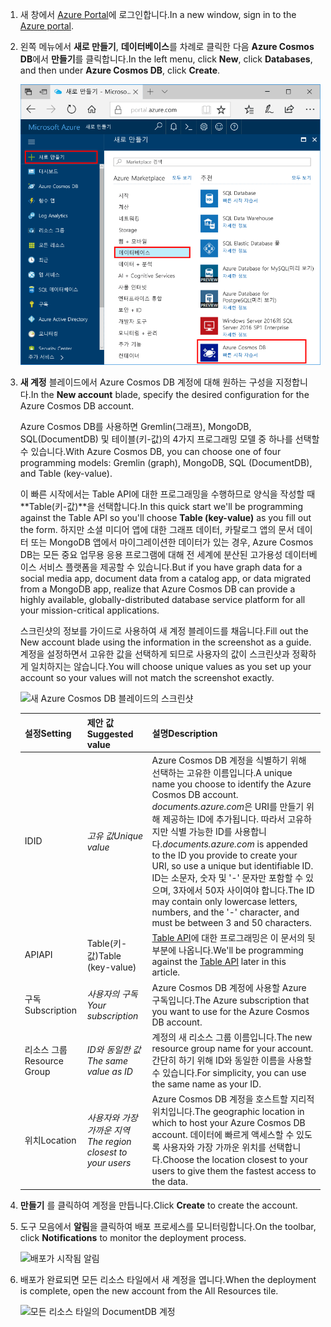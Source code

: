 1. <span data-ttu-id="8719e-101">새 창에서 [Azure Portal](https://portal.azure.com/)에 로그인합니다.</span><span class="sxs-lookup"><span data-stu-id="8719e-101">In a new window, sign in to the [Azure portal](https://portal.azure.com/).</span></span>
2. <span data-ttu-id="8719e-102">왼쪽 메뉴에서 **새로 만들기**, **데이터베이스**를 차례로 클릭한 다음 **Azure Cosmos DB**에서 **만들기**를 클릭합니다.</span><span class="sxs-lookup"><span data-stu-id="8719e-102">In the left menu, click **New**, click **Databases**, and then under **Azure Cosmos DB**, click **Create**.</span></span>
   
   ![더 많은 서비스와 Azure Cosmos DB를 강조 표시한 Azure Portal의 스크린샷](./media/cosmos-db-create-dbaccount-table/create-nosql-db-databases-json-tutorial-1.png)

3. <span data-ttu-id="8719e-104">**새 계정** 블레이드에서 Azure Cosmos DB 계정에 대해 원하는 구성을 지정합니다.</span><span class="sxs-lookup"><span data-stu-id="8719e-104">In the **New account** blade, specify the desired configuration for the Azure Cosmos DB account.</span></span> 

    <span data-ttu-id="8719e-105">Azure Cosmos DB를 사용하면 Gremlin(그래프), MongoDB, SQL(DocumentDB) 및 테이블(키-값)의 4가지 프로그래밍 모델 중 하나를 선택할 수 있습니다.</span><span class="sxs-lookup"><span data-stu-id="8719e-105">With Azure Cosmos DB, you can choose one of four programming models: Gremlin (graph), MongoDB, SQL (DocumentDB), and Table (key-value).</span></span> 
    
    <span data-ttu-id="8719e-106">이 빠른 시작에서는 Table API에 대한 프로그래밍을 수행하므로 양식을 작성할 때 **Table(키-값)**을 선택합니다.</span><span class="sxs-lookup"><span data-stu-id="8719e-106">In this quick start we'll be programming against the Table API so you'll choose **Table (key-value)** as you fill out the form.</span></span> <span data-ttu-id="8719e-107">하지만 소셜 미디어 앱에 대한 그래프 데이터, 카탈로그 앱의 문서 데이터 또는 MongoDB 앱에서 마이그레이션한 데이터가 있는 경우, Azure Cosmos DB는 모든 중요 업무용 응용 프로그램에 대해 전 세계에 분산된 고가용성 데이터베이스 서비스 플랫폼을 제공할 수 있습니다.</span><span class="sxs-lookup"><span data-stu-id="8719e-107">But if you have graph data for a social media app, document data from a catalog app, or data migrated from a MongoDB app, realize that Azure Cosmos DB can provide a highly available, globally-distributed database service platform for all your mission-critical applications.</span></span>

    <span data-ttu-id="8719e-108">스크린샷의 정보를 가이드로 사용하여 새 계정 블레이드를 채웁니다.</span><span class="sxs-lookup"><span data-stu-id="8719e-108">Fill out the New account blade using the information in the screenshot as a guide.</span></span> <span data-ttu-id="8719e-109">계정을 설정하면서 고유한 값을 선택하게 되므로 사용자의 값이 스크린샷과 정확하게 일치하지는 않습니다.</span><span class="sxs-lookup"><span data-stu-id="8719e-109">You will choose unique values as you set up your account so your values will not match the screenshot exactly.</span></span> 
 
    ![새 Azure Cosmos DB 블레이드의 스크린샷](./media/cosmos-db-create-dbaccount-table/create-nosql-db-databases-json-tutorial-2.png)

    <span data-ttu-id="8719e-111">설정</span><span class="sxs-lookup"><span data-stu-id="8719e-111">Setting</span></span>|<span data-ttu-id="8719e-112">제안 값</span><span class="sxs-lookup"><span data-stu-id="8719e-112">Suggested value</span></span>|<span data-ttu-id="8719e-113">설명</span><span class="sxs-lookup"><span data-stu-id="8719e-113">Description</span></span>
    ---|---|---
    <span data-ttu-id="8719e-114">ID</span><span class="sxs-lookup"><span data-stu-id="8719e-114">ID</span></span>|<span data-ttu-id="8719e-115">*고유 값*</span><span class="sxs-lookup"><span data-stu-id="8719e-115">*Unique value*</span></span>|<span data-ttu-id="8719e-116">Azure Cosmos DB 계정을 식별하기 위해 선택하는 고유한 이름입니다.</span><span class="sxs-lookup"><span data-stu-id="8719e-116">A unique name you choose to identify the Azure Cosmos DB account.</span></span> <span data-ttu-id="8719e-117">*documents.azure.com*은 URI를 만들기 위해 제공하는 ID에 추가됩니다. 따라서 고유하지만 식별 가능한 ID를 사용합니다.</span><span class="sxs-lookup"><span data-stu-id="8719e-117">*documents.azure.com* is appended to the ID you provide to create your URI, so use a unique but identifiable ID.</span></span> <span data-ttu-id="8719e-118">ID는 소문자, 숫자 및 '-' 문자만 포함할 수 있으며, 3자에서 50자 사이여야 합니다.</span><span class="sxs-lookup"><span data-stu-id="8719e-118">The ID may contain only lowercase letters, numbers, and the '-' character, and must be between 3 and 50 characters.</span></span>
    <span data-ttu-id="8719e-119">API</span><span class="sxs-lookup"><span data-stu-id="8719e-119">API</span></span>|<span data-ttu-id="8719e-120">Table(키-값)</span><span class="sxs-lookup"><span data-stu-id="8719e-120">Table (key-value)</span></span>|<span data-ttu-id="8719e-121">[Table API](../articles/cosmos-db/table-introduction.md)에 대한 프로그래밍은 이 문서의 뒷부분에 나옵니다.</span><span class="sxs-lookup"><span data-stu-id="8719e-121">We'll be programming against the [Table API](../articles/cosmos-db/table-introduction.md) later in this article.</span></span>|
    <span data-ttu-id="8719e-122">구독</span><span class="sxs-lookup"><span data-stu-id="8719e-122">Subscription</span></span>|<span data-ttu-id="8719e-123">*사용자의 구독*</span><span class="sxs-lookup"><span data-stu-id="8719e-123">*Your subscription*</span></span>|<span data-ttu-id="8719e-124">Azure Cosmos DB 계정에 사용할 Azure 구독입니다.</span><span class="sxs-lookup"><span data-stu-id="8719e-124">The Azure subscription that you want to use for the Azure Cosmos DB account.</span></span> 
    <span data-ttu-id="8719e-125">리소스 그룹</span><span class="sxs-lookup"><span data-stu-id="8719e-125">Resource Group</span></span>|<span data-ttu-id="8719e-126">*ID와 동일한 값*</span><span class="sxs-lookup"><span data-stu-id="8719e-126">*The same value as ID*</span></span>|<span data-ttu-id="8719e-127">계정의 새 리소스 그룹 이름입니다.</span><span class="sxs-lookup"><span data-stu-id="8719e-127">The new resource group name for your account.</span></span> <span data-ttu-id="8719e-128">간단히 하기 위해 ID와 동일한 이름을 사용할 수 있습니다.</span><span class="sxs-lookup"><span data-stu-id="8719e-128">For simplicity, you can use the same name as your ID.</span></span> 
    <span data-ttu-id="8719e-129">위치</span><span class="sxs-lookup"><span data-stu-id="8719e-129">Location</span></span>|<span data-ttu-id="8719e-130">*사용자와 가장 가까운 지역*</span><span class="sxs-lookup"><span data-stu-id="8719e-130">*The region closest to your users*</span></span>|<span data-ttu-id="8719e-131">Azure Cosmos DB 계정을 호스트할 지리적 위치입니다.</span><span class="sxs-lookup"><span data-stu-id="8719e-131">The geographic location in which to host your Azure Cosmos DB account.</span></span> <span data-ttu-id="8719e-132">데이터에 빠르게 액세스할 수 있도록 사용자와 가장 가까운 위치를 선택합니다.</span><span class="sxs-lookup"><span data-stu-id="8719e-132">Choose the location closest to your users to give them the fastest access to the data.</span></span>   

4. <span data-ttu-id="8719e-133">**만들기** 를 클릭하여 계정을 만듭니다.</span><span class="sxs-lookup"><span data-stu-id="8719e-133">Click **Create** to create the account.</span></span>
5. <span data-ttu-id="8719e-134">도구 모음에서 **알림**을 클릭하여 배포 프로세스를 모니터링합니다.</span><span class="sxs-lookup"><span data-stu-id="8719e-134">On the toolbar, click **Notifications** to monitor the deployment process.</span></span>

    ![배포가 시작됨 알림](./media/cosmos-db-create-dbaccount-table/notification.png)

6.  <span data-ttu-id="8719e-136">배포가 완료되면 모든 리소스 타일에서 새 계정을 엽니다.</span><span class="sxs-lookup"><span data-stu-id="8719e-136">When the deployment is complete, open the new account from the All Resources tile.</span></span> 

    ![모든 리소스 타일의 DocumentDB 계정](./media/cosmos-db-create-dbaccount-table/all-resources.png)
